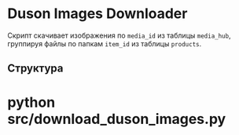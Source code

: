 # Duson Images Downloader

Скрипт скачивает изображения по `media_id` из таблицы `media_hub`, группируя файлы по папкам `item_id` из таблицы `products`.

## Структура

# python src/download_duson_images.py
